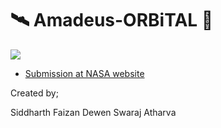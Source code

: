 # 🛰 Amadeus-ORBiTAL 🚀

![](https://www.nasa.gov/sites/default/files/thumbnails/image/nasa-logo-web-rgb.png)

- [Submission at NASA website](https://2020.spaceappschallenge.org/challenges/connect/orbital-sky/teams/amadeus/project)

Created by;

Siddharth
Faizan
Dewen
Swaraj
Atharva
